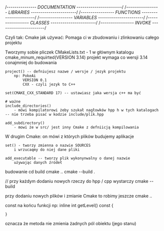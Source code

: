 /*--------------- DOCUMENTATION -----------------------*/
/*----------------- LIBRARIES -----------------------*/
/*----------------- FUNCTIONS -----------------------*/
/*----------------- VARIABLES -----------------------*/
/*-----------------  CLASSES -----------------------*/
/*-----------------  INVOKE -----------------------*/

Czyli tak:
    Cmake jak używać:
        Pomaga ci w zbudowaniu i zlinkowaniu całego projektu

Tworzymy sobie pliczek CMakeLists.txt - 1 w głównym katalogu
    cmake_minum_requirted(VERSION 3.14)
        projekt wymaga co wersji 3.14 conajmniej do budowania 

    project() -- defniujesz nazwe / wersje / jezyk projektu
        np: PokeAi
            VERSION 0.1
            CXX - czyli jezyk to C++

    set(CMAKE_CXX_STANDARD 17) -- ustawiasz jaka wersja c++ ma być

    # ważne
    include_directories() 
        - mówi kompilatorowi żeby szukał nagłowków hpp h w tych katalogach -- nie trzeba pisać w kodzie include/plik.hpp

    add_subdirectory()
        - mowi że w src/ jest inny Cmake z defniicją kompilowania
    

W drugim Cmake:
    on mówi z których plików budujemy aplikacje

    set() - tworzy zmienna o nazwie SOURCES 
        i wrzucaqmy do niej dane pliki 

    add_executable -- tworzy plik wykonynwalny o danej nazwie
        używając danych źródeł


budowanie 
cd build
cmake ..
cmake --build .

// przy każdym dodaniu nowych rzeczy do hpp / cpp
wystarczy cmake --build

przy dodaniu nowych plików i zmianie 
Cmake to robimy jeszcze cmake ..


const na końcu funkcji
np:
    inline int getLevel() const {

    }

oznacza
    że metoda nie zmienia żadnych pól obiektu (jego stanu)
    